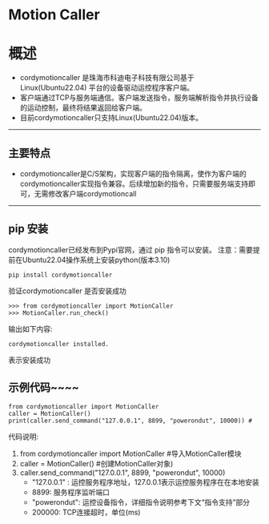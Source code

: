 # Motion Caller
# 概述
* cordymotioncaller 是珠海市科迪电子科技有限公司基于 Linux(Ubuntu22.04) 平台的设备驱动运控程序客户端。
* 客户端通过TCP与服务端通信。客户端发送指令，服务端解析指令并执行设备的运动控制，最终将结果返回给客户端。
* 目前cordymotioncaller只支持Linux(Ubuntu22.04)版本。

---
## 主要特点
* cordymotioncaller是C/S架构，实现客户端的指令隔离，使作为客户端的cordymotioncaller实现指令兼容。后续增加新的指令，只需要服务端支持即可，无需修改客户端cordymotioncall


---

## pip 安装
cordymotioncaller已经发布到Pypi官网，通过 pip 指令可以安装。
注意：需要提前在Ubuntu22.04操作系统上安装python(版本3.10)
```
pip install cordymotioncaller
```

验证cordymotioncaller 是否安装成功
```
>>> from cordymotioncaller import MotionCaller
>>> MotionCaller.run_check()
```
输出如下内容:
```
cordymotioncaller installed.
```
表示安装成功

## 示例代码~~~~
```
from cordymotioncaller import MotionCaller  
caller = MotionCaller()                     
print(caller.send_command("127.0.0.1", 8899, "powerondut", 10000)) # 
```
代码说明:
1. from cordymotioncaller import MotionCaller   #导入MotionCaller模块
2. caller = MotionCaller()  #创建MotionCaller对象)
3. caller.send_command("127.0.0.1", 8899, "powerondut", 10000)
    * "127.0.0.1" : 运控服务程序地址，127.0.0.1表示运控服务程序在在本地安装
    * 8899: 服务程序监听端口
    * "powerondut": 运控设备指令，详细指令说明参考下文“指令支持”部分
    * 200000: TCP连接超时，单位(ms)



